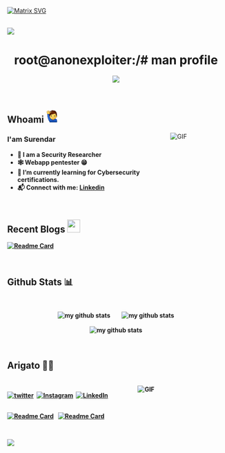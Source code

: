 
 [![Matrix SVG](https://raw.githubusercontent.com/rodrigograca31/rodrigograca31/master/matrix.svg)](https://www.youtube.com/watch?v=SDkAGkd4NLc)
 
 <br>
 <img src="https://profile-counter.glitch.me/anonexploiter/count.svg"/>
 <div align="center">
<h1> root@anonexploiter:/# man profile</h1>

</div>
<p align="center">
 <a href="https://github.com/An0N-3XpL0iT3R"><img src="https://github-profile-trophy.vercel.app/?username=anonexploiter&theme=onedark&row=1&margin-w=2&margin-h=2"></a></p><div size='100px'> 
</div><br>
<div>
<h2> Whoami <img src ="./img/me.png/" width = "30" /> </h2>
<img width="25%" align="right" height= "175"  alt="GIF" src="https://i.pinimg.com/originals/e4/26/70/e426702edf874b181aced1e2fa5c6cde.gif"/>

<b><h3>I'am Surendar</h3>
- 🐞 I am a Security Researcher
- 🕸️ Webapp pentester  :grin:
- 🔭 I’m currently learning for Cybersecurity certifications.
- 📬 Connect with me: [Linkedin](https://www.linkedin.com/in/surendar-v-7f/)

</div><br>

<div>
 <h2>Recent Blogs <img src = "https://media2.giphy.com/media/QssGEmpkyEOhBCb7e1/giphy.gif?cid=ecf05e47a0n3gi1bfqntqmob8g9aid1oyj2wr3ds3mg700bl&rid=giphy.gif"  width = "30" height = "30"> </h2>
 
[![Readme Card](https://github-readme-stats.vercel.app/api/pin/?username=anonexploiter&repo=lumberjack-writeup&bg_color=0d1116&title_color=ce09ec&text_color=a4aacb&icon_color=007ec6)](https://medium.com/@0xan0n/lumberjack-turtle-41260fb63725) &nbsp; 
</div>


</h1>
<br>
<h2> Github Stats 📊</h2>
<p>
<!-- <img alt="GitHub" src="https://img.shields.io/badge/dynamic/json?logo=github&label=Github%20followers&query=%24.data.totalSubs&url=https%3A%2F%2Fapi.spencerwoo.com%2Fsubstats%2F%3Fsource%3Dgithub%26queryKey%3Danonexploiter">
</a> -->
<!--  <img src="https://komarev.com/ghpvc/?username=surea007&label=Profile%20views&color=0e75b6&style=flat" alt="surea007" /> -->
&nbsp; &nbsp;

</p>
<a>
    <p align = center>
     <img src="https://github-readme-stats.vercel.app/api?username=anonexploiter&show_icons=true&theme=tokyonight" alt="my github stats" width="320"/>     &nbsp;&nbsp;&nbsp;&nbsp;&nbsp;&nbsp;
     <img src="https://github-readme-streak-stats.herokuapp.com?user=anonexploiter&theme=tokyonight&date_format=M%20j%5B%2C%20Y%5D" alt="my github stats" width="340"/>
 <br><br>
 <img src="https://github-readme-stats.vercel.app/api/top-langs/?username=anonexploiter&layout=compact&theme=tokyonight"  alt="my github stats" width="320"/>
    </p>
</a>


<br>


<div>
 <h2>Arigato 🧑‍🏫 </h2>
<br><img width="40%" align="right" height= "245"  alt="GIF" src="https://i.pinimg.com/originals/9f/15/ef/9f15efdb18690eaac041345f226e1a2d.gif"/>
<p>
<a href="https://www.twitter.com/anonexploiter"><img src="https://img.shields.io/badge/twitter-%231877F2.svg?&style=for-the-badge&logo=twitter&logoColor=white" alt="twitter" /></a>&nbsp;
<a href="https://instagram.com/0xan0n_"><img src="https://img.shields.io/badge/instagram-%23E4405F.svg?&style=for-the-badge&logo=instagram&logoColor=white" alt="Instagram" /></a>&nbsp;
<a href="https://www.linkedin.com/in/surendar-v-7f/"><img src="https://img.shields.io/badge/linkedin-%230077B5.svg?&style=for-the-badge&logo=linkedin&logoColor=white" alt="LinkedIn" /></a>&nbsp;<br><br>

[![Readme Card](https://github-readme-stats.vercel.app/api/pin/?username=anonexploiter&repo=CerebraScan&bg_color=0d1116&title_color=ce09ec&text_color=a4aacb&icon_color=007ec6)](https://github.com/anonexploiter/CerebraScan) &nbsp; 
[![Readme Card](https://github-readme-stats.vercel.app/api/pin/?username=anonexploiter&repo=Anpr&bg_color=0d1116&title_color=ce09ec&text_color=a4aacb&icon_color=007ec6)](https://github.com/anonexploiter/Anpr) &nbsp; 
</p>
</div>

<br>

<img src="https://github.com/anonexploiter/anonexploiter/blob/main/img/wave.svg" /><br>

  
